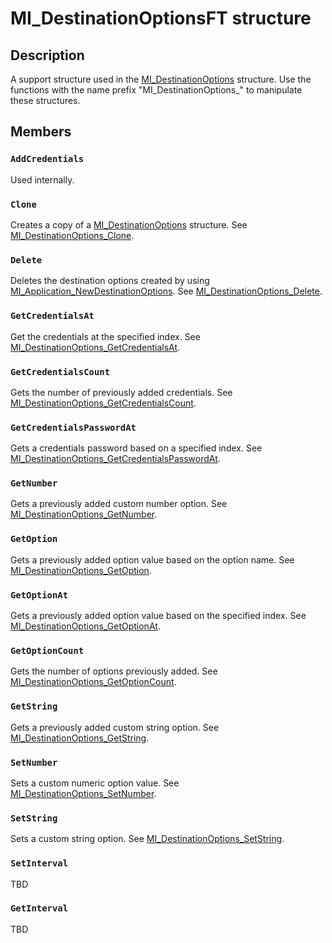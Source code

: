 # MI_DestinationOptionsFT structure

## Description

A support structure used in the [MI_DestinationOptions](https://learn.microsoft.com/windows/desktop/api/mi/ns-mi-mi_destinationoptions) structure. Use the functions with the name prefix "MI_DestinationOptions_" to manipulate these structures.

## Members

### `AddCredentials`

Used internally.

### `Clone`

Creates a copy of a [MI_DestinationOptions](https://learn.microsoft.com/windows/desktop/api/mi/ns-mi-mi_destinationoptions) structure. See [MI_DestinationOptions_Clone](https://learn.microsoft.com/previous-versions/windows/desktop/api/mi/nf-mi-mi_destinationoptions_clone).

### `Delete`

Deletes the destination options created by using [MI_Application_NewDestinationOptions](https://learn.microsoft.com/previous-versions/windows/desktop/api/mi/nf-mi-mi_application_newdestinationoptions). See [MI_DestinationOptions_Delete](https://learn.microsoft.com/previous-versions/windows/desktop/api/mi/nf-mi-mi_destinationoptions_delete).

### `GetCredentialsAt`

Get the credentials at the specified index. See [MI_DestinationOptions_GetCredentialsAt](https://learn.microsoft.com/previous-versions/windows/desktop/api/mi/nf-mi-mi_destinationoptions_getcredentialsat).

### `GetCredentialsCount`

Gets the number of previously added credentials. See [MI_DestinationOptions_GetCredentialsCount](https://learn.microsoft.com/previous-versions/windows/desktop/api/mi/nf-mi-mi_destinationoptions_getcredentialscount).

### `GetCredentialsPasswordAt`

Gets a credentials password based on a specified index. See [MI_DestinationOptions_GetCredentialsPasswordAt](https://learn.microsoft.com/previous-versions/windows/desktop/api/mi/nf-mi-mi_destinationoptions_getcredentialspasswordat).

### `GetNumber`

Gets a previously added custom number option. See [MI_DestinationOptions_GetNumber](https://learn.microsoft.com/previous-versions/windows/desktop/api/mi/nf-mi-mi_destinationoptions_getnumber).

### `GetOption`

Gets a previously added option value based on the option name. See [MI_DestinationOptions_GetOption](https://learn.microsoft.com/previous-versions/windows/desktop/api/mi/nf-mi-mi_destinationoptions_getoption).

### `GetOptionAt`

Gets a previously added option value based on the specified index. See [MI_DestinationOptions_GetOptionAt](https://learn.microsoft.com/previous-versions/windows/desktop/api/mi/nf-mi-mi_destinationoptions_getoptionat).

### `GetOptionCount`

Gets the number of options previously added. See [MI_DestinationOptions_GetOptionCount](https://learn.microsoft.com/previous-versions/windows/desktop/api/mi/nf-mi-mi_destinationoptions_getoptioncount).

### `GetString`

Gets a previously added custom string option. See [MI_DestinationOptions_GetString](https://learn.microsoft.com/previous-versions/windows/desktop/api/mi/nf-mi-mi_destinationoptions_getstring).

### `SetNumber`

Sets a custom numeric option value. See [MI_DestinationOptions_SetNumber](https://learn.microsoft.com/previous-versions/windows/desktop/api/mi/nf-mi-mi_destinationoptions_setnumber).

### `SetString`

Sets a custom string option. See [MI_DestinationOptions_SetString](https://learn.microsoft.com/previous-versions/windows/desktop/api/mi/nf-mi-mi_destinationoptions_setstring).

### `SetInterval`

TBD

### `GetInterval`

TBD